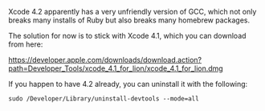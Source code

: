 Xcode 4.2 apparently has a very unfriendly version of GCC, which not
only breaks many installs of Ruby but also breaks many homebrew
packages.

The solution for now is to stick with Xcode 4.1, which you can download
from here:

  https://developer.apple.com/downloads/download.action?path=Developer_Tools/xcode_4.1_for_lion/xcode_4.1_for_lion.dmg

If you happen to have 4.2 already, you can uninstall it with the
following:

    sudo /Developer/Library/uninstall-devtools --mode=all
